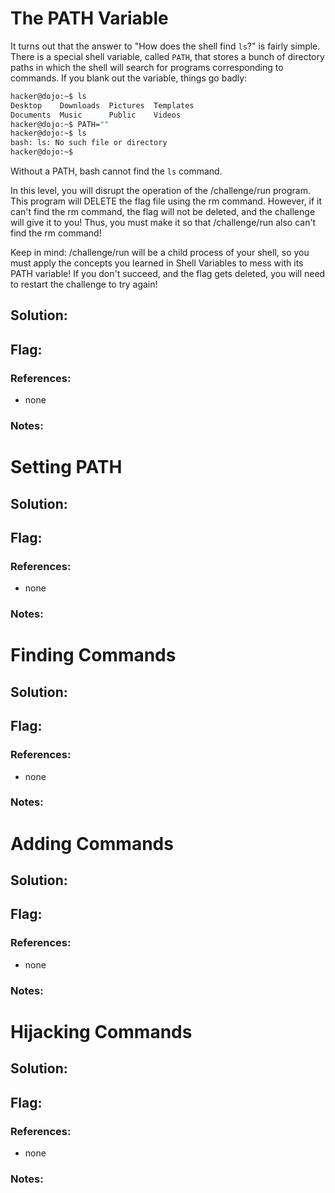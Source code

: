 # The PATH Variable 

It turns out that the answer to "How does the shell find `ls`?" is fairly simple. There is a special shell variable, called `PATH`, that stores a bunch of directory paths in which the shell will search for programs corresponding to commands. If you blank out the variable, things go badly:
```sh
hacker@dojo:~$ ls
Desktop    Downloads  Pictures  Templates
Documents  Music      Public    Videos
hacker@dojo:~$ PATH=""
hacker@dojo:~$ ls
bash: ls: No such file or directory
hacker@dojo:~$
```
Without a PATH, bash cannot find the `ls` command.

In this level, you will disrupt the operation of the /challenge/run program. This program will DELETE the flag file using the rm command. However, if it can't find the rm command, the flag will not be deleted, and the challenge will give it to you! Thus, you must make it so that /challenge/run also can't find the rm command!

Keep in mind: /challenge/run will be a child process of your shell, so you must apply the concepts you learned in Shell Variables to mess with its PATH variable! If you don't succeed, and the flag gets deleted, you will need to restart the challenge to try again!

## Solution:

## Flag:

### References:

- none

### Notes:

# Setting PATH

## Solution:

## Flag:

### References:

- none

### Notes:

# Finding Commands 

## Solution:

## Flag:

### References:

- none

### Notes:

# Adding Commands 

## Solution:

## Flag:

### References:

- none

### Notes:

# Hijacking Commands 

## Solution:

## Flag:

### References:

- none

### Notes:
